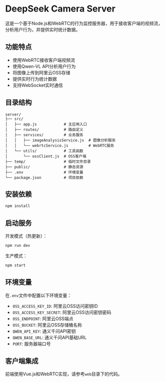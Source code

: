 # DeepSeek Camera Server

这是一个基于Node.js和WebRTC的行为监控服务器，用于接收客户端的视频流，分析用户行为，并提供实时统计数据。

## 功能特点

- 使用WebRTC接收客户端视频流
- 使用Qwen-VL API分析用户行为
- 将图像上传到阿里云OSS存储
- 提供实时行为统计数据
- 支持WebSocket实时通信

## 目录结构

```
server/
├── src/
│   ├── app.js            # 主应用入口
│   ├── routes/           # 路由定义
│   ├── services/         # 业务服务
│   │   ├── imageAnalysisService.js  # 图像分析服务
│   │   └── webrtcService.js         # WebRTC服务
│   └── utils/            # 工具函数
│       └── ossClient.js  # OSS客户端
├── temp/                 # 临时文件目录
├── public/               # 静态资源
├── .env                  # 环境变量
└── package.json          # 项目依赖
```

## 安装依赖

```bash
npm install
```

## 启动服务

开发模式（热更新）：

```bash
npm run dev
```

生产模式：

```bash
npm start
```

## 环境变量

在`.env`文件中配置以下环境变量：

- `OSS_ACCESS_KEY_ID`: 阿里云OSS访问密钥ID
- `OSS_ACCESS_KEY_SECRET`: 阿里云OSS访问密钥密码
- `OSS_ENDPOINT`: 阿里云OSS端点
- `OSS_BUCKET`: 阿里云OSS存储桶名称
- `QWEN_API_KEY`: 通义千问API密钥
- `QWEN_BASE_URL`: 通义千问API基础URL
- `PORT`: 服务器端口号

## 客户端集成

前端使用Vue.js和WebRTC实现，请参考`web`目录下的代码。